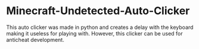 # Minecraft-Undetected-Auto-Clicker
This auto clicker was made in python and creates a delay with the keyboard making it useless for playing with. However, this clicker can be used for anticheat development.
